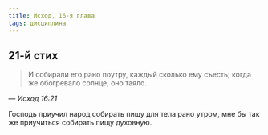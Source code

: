 ```yaml
---
title: Исход, 16-я глава
tags: дисциплина
---
```


## 21-й стих

> И собирали его рано поутру, каждый сколько ему съесть; когда же обогревало солнце, оно таяло.

— <cite>Исход&nbsp;16:21</cite>

Господь приучил народ собирать пищу для тела рано утром, мне бы так же приучиться собирать пищу духовную.
